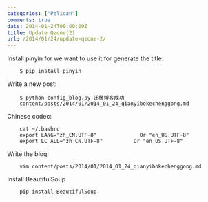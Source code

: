 ```yaml
---
categories: ["Pelican"]
comments: true
date: 2014-01-24T00:00:00Z
title: Update Qzone(2)
url: /2014/01/24/update-qzone-2/
---
```


Install pinyin for we want to use it for generate the title:

```
	$ pip install pinyin

```
Write a new post:

```
	$ python config_blog.py 迁移博客成功
	content/posts/2014/01/2014_01_24_qianyibokechenggong.md

```
Chinese codec:

```
	cat ~/.bashrc
	export LANG="zh_CN.UTF-8"              Or "en_US.UTF-8"
	export LC_ALL="zh_CN.UTF-8"          Or "en_US.UTF-8"

```
Write the blog:

```
	vim content/posts/2014/01/2014_01_24_qianyibokechenggong.md

```
Install BeautifulSoup

```
	pip install BeautifulSoup

```
	
	
